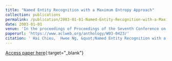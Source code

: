```yaml
---
title: "Named Entity Recognition with a Maximum Entropy Approach"
collection: publications
permalink: /publication/2003-01-01-Named-Entity-Recognition-with-a-Maximum-Entropy-Approach
date: 2003-01-01
venue: 'In the proceedings of Proceedings of the Seventh Conference on Natural Language Learning, CoNLL 2003, Held in cooperation with HLT-NAACL 2003, Edmonton, Canada, May 31 - June 1, 2003'
paperurl: 'https://www.aclweb.org/anthology/W03-0423/'
citation: ' Hai Chieu,  Hwee Ng, &quot;Named Entity Recognition with a Maximum Entropy Approach.&quot; In the proceedings of Proceedings of the Seventh Conference on Natural Language Learning, CoNLL 2003, Held in cooperation with HLT-NAACL 2003, Edmonton, Canada, May 31 - June 1, 2003, 2003.'
---
```

[Access paper here](https://www.aclweb.org/anthology/W03-0423/){:target="_blank"}
